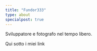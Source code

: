 ```yaml
---
title: "Fundor333"
type: about
specialpost: true
---
```

Sviluppatore e fotografo nel tempo libero.

Qui sotto i miei link

